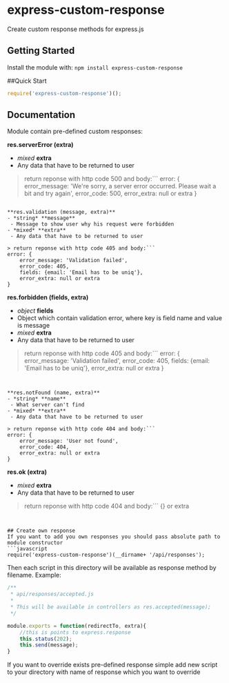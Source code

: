 # express-custom-response

Create custom response methods for express.js

## Getting Started
Install the module with: `npm install express-custom-response`

##Quick Start
```javascript
require('express-custom-response')();
```


## Documentation
Module contain pre-defined custom responses:

**res.serverError (extra)**
- *mixed* **extra**
 - Any data that have to be returned to user
 
> return reponse with http code 500 and body:```
error: {
    error_message: 'We're sorry, a server error occurred. Please wait a bit and try again',
	error_code: 500,
	error_extra: null or extra
	}
```

**res.validation (message, extra)**
- *string* **message**
 - Message to show user why his request were forbidden
- *mixed* **extra**
 - Any data that have to be returned to user
 
> return reponse with http code 405 and body:```
error: {
    error_message: 'Validation failed',
	error_code: 405,
	fields: {email: 'Email has to be uniq'},
	error_extra: null or extra
}
```

**res.forbidden (fields, extra)**
- *object* **fields**
 - Object which contain validation error,  where key is field name and value is message
- *mixed* **extra**
 - Any data that have to be returned to user
 
> return reponse with http code 405 and body:```
error: {
    error_message: 'Validation failed',
	error_code: 405,
	fields: {email: 'Email has to be uniq'},
	error_extra: null or extra
}
```


**res.notFound (name, extra)**
- *string* **name**
 - What server can't find
- *mixed* **extra**
 - Any data that have to be returned to user
 
> return reponse with http code 404 and body:```
error: {
    error_message: 'User not found',
	error_code: 404,
	error_extra: null or extra
}
```

**res.ok (extra)**
- *mixed* **extra**
 - Any data that have to be returned to user
 
> return reponse with http code 404 and body:```
{} or extra
```


## Create own response
If you want to add you own responses you should pass absolute path to module constructor
```javascript
require('express-custom-response')(__dirname+ '/api/responses');
```
Then each script in this directory will be available as response method by filename. Example:
```javascript
/** 
 * api/responses/accepted.js
 *
 * This will be available in controllers as res.accepted(message);
 */

module.exports = function(redirectTo, extra){
    //this is points to express.response
	this.status(202);
	this.send(message);
}
```
If you want to override exists pre-defined response simple add new script to your directory with name of response which you want to override
